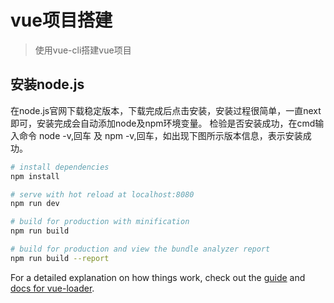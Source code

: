 # vue项目搭建

> 使用vue-cli搭建vue项目

## 安装node.js

在node.js官网下载稳定版本，下载完成后点击安装，安装过程很简单，一直next即可，安装完成会自动添加node及npm环境变量。
检验是否安装成功，在cmd输入命令 node -v,回车 及 npm -v,回车，如出现下图所示版本信息，表示安装成功。

``` bash
# install dependencies
npm install

# serve with hot reload at localhost:8080
npm run dev

# build for production with minification
npm run build

# build for production and view the bundle analyzer report
npm run build --report
```

For a detailed explanation on how things work, check out the [guide](http://vuejs-templates.github.io/webpack/) and [docs for vue-loader](http://vuejs.github.io/vue-loader).
